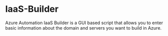 # IaaS-Builder
Azure Automation IaaS Builder is a GUI based script that allows you to enter basic information about the domain and servers you want to build in Azure.

